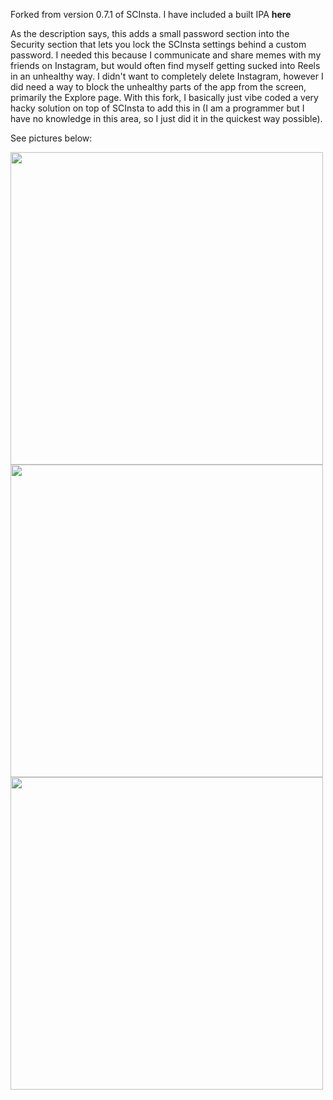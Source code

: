 Forked from version 0.7.1 of SCInsta. I have included a built IPA **here**

As the description says, this adds a small password section into the Security section that lets you lock the SCInsta settings behind a custom password. I needed this because I communicate and share memes with my friends on Instagram, but would often find myself getting sucked into Reels in an unhealthy way. I didn't want to completely delete Instagram, however I did need a way to block the unhealthy parts of the app from the screen, primarily the Explore page. With this fork, I basically just vibe coded a very hacky solution on top of SCInsta to add this in (I am a programmer but I have no knowledge in this area, so I just did it in the quickest way possible).


See pictures below:

<img src="https://github.com/user-attachments/assets/d6cdd91d-1946-4c73-86d0-67b62f5c7ff4" height="500">
<img src="https://github.com/user-attachments/assets/76f5c328-08c1-40d7-9c65-c3095d53c505" height="500">
<img src="https://github.com/user-attachments/assets/aea5d5a4-cbda-422a-a184-5fd5511c3533" height="500">

